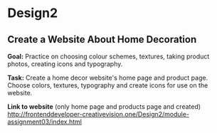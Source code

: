 # Design2
## **Create a Website About Home Decoration**

**Goal:** Practice on choosing colour schemes, textures, taking product photos, creating icons and typography.

**Task:** Create a home decor website's home page and product page. Choose colors, textures, typography and create icons for use on the website.

**Link to website** (only home page and products page and created)\
http://frontenddeveloper-creativevision.one/Design2/module-assignment03/index.html
